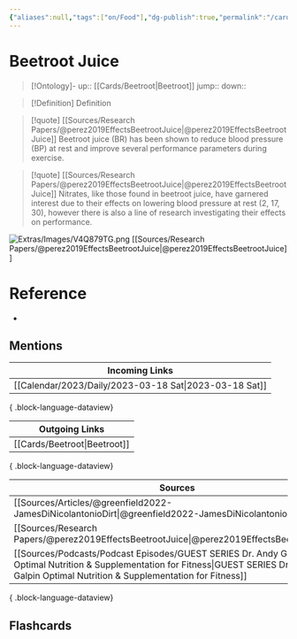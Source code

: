 ```yaml
---
{"aliases":null,"tags":["on/Food"],"dg-publish":true,"permalink":"/cards/beetroot-juice/","dgPassFrontmatter":true}
---
```


# Beetroot Juice

> [!Ontology]-
> up:: [[Cards/Beetroot\|Beetroot]]
> jump::
> down:: 

> [!Definition] Definition
> 

> [!quote] [[Sources/Research Papers/@perez2019EffectsBeetrootJuice\|@perez2019EffectsBeetrootJuice]]
> Beetroot juice (BR) has been shown to reduce blood pressure (BP) at rest and improve several performance parameters during exercise.

> [!quote] [[Sources/Research Papers/@perez2019EffectsBeetrootJuice\|@perez2019EffectsBeetrootJuice]]
> Nitrates, like those found in beetroot juice, have garnered interest due to their effects on lowering blood pressure at rest (2, 17, 30), however there is also a line of research investigating their effects on performance.

![Extras/Images/V4Q879TG.png](/img/user/Extras/Images/V4Q879TG.png)
[[Sources/Research Papers/@perez2019EffectsBeetrootJuice\|@perez2019EffectsBeetrootJuice]]

# Reference
- 

## Mentions
| Incoming Links                                            |
| --------------------------------------------------------- |
| [[Calendar/2023/Daily/2023-03-18 Sat\|2023-03-18 Sat]] |

{ .block-language-dataview}

| Outgoing Links                  |
| ------------------------------- |
| [[Cards/Beetroot\|Beetroot]] |

{ .block-language-dataview}

| Sources                                                                                                                                                                                             |
| --------------------------------------------------------------------------------------------------------------------------------------------------------------------------------------------------- |
| [[Sources/Articles/@greenfield2022-JamesDiNicolantonioDirt\|@greenfield2022-JamesDiNicolantonioDirt]]                                                                                            |
| [[Sources/Research Papers/@perez2019EffectsBeetrootJuice\|@perez2019EffectsBeetrootJuice]]                                                                                                       |
| [[Sources/Podcasts/Podcast Episodes/GUEST SERIES Dr. Andy Galpin Optimal Nutrition & Supplementation for Fitness\|GUEST SERIES Dr. Andy Galpin Optimal Nutrition & Supplementation for Fitness]] |

{ .block-language-dataview}

## Flashcards
